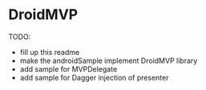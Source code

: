 DroidMVP
========

TODO:

* fill up this readme
* make the androidSample implement DroidMVP library
* add sample for MVPDelegate
* add sample for Dagger injection of presenter